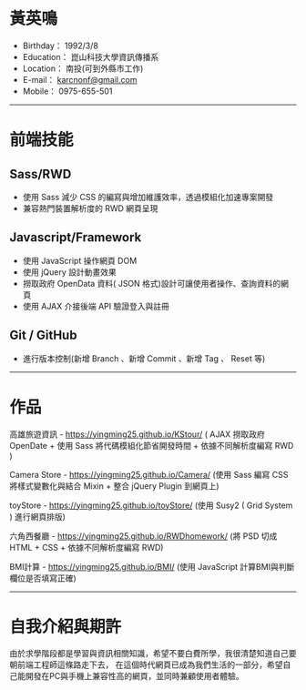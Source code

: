 # 黃英鳴
* Birthday： 1992/3/8
* Education： 崑山科技大學資訊傳播系
* Location： 南投(可到外縣市工作)
* E-mail： karcnonf@gmail.com
* Mobile： 0975-655-501
- - -
# 前端技能 
## Sass/RWD
* 使用 Sass 減少 CSS 的編寫與增加維護效率，透過模組化加速專案開發
* 兼容熱門裝置解析度的 RWD 網頁呈現

## Javascript/Framework
* 使用 JavaScript 操作網頁 DOM
* 使用 jQuery 設計動畫效果
* 撈取政府 OpenData 資料( JSON 格式)設計可讓使用者操作、查詢資料的網頁
* 使用 AJAX 介接後端 API 驗證登入與註冊

## Git / GitHub
* 進行版本控制(新增 Branch 、新增 Commit 、新增 Tag 、 Reset 等)
- - -
# 作品
高雄旅遊資訊 - https://yingming25.github.io/KStour/
( AJAX 撈取政府 OpenDate + 使用 Sass 將代碼模組化節省開發時間 + 依據不同解析度編寫 RWD )

Camera Store - https://yingming25.github.io/Camera/
(使用 Sass 編寫 CSS 將樣式變數化與結合 Mixin +  整合 jQuery Plugin 到網頁上)

toyStore - https://yingming25.github.io/toyStore/
(使用 Susy2 ( Grid System ) 進行網頁排版)

六角西餐廳 - https://yingming25.github.io/RWDhomework/
(將 PSD 切成 HTML + CSS + 依據不同解析度編寫 RWD)

BMI計算 - https://yingming25.github.io/BMI/
(使用 JavaScript 計算BMI與判斷欄位是否填寫正確)


- - -
# 自我介紹與期許
由於求學階段都是學習與資訊相關知識，希望不要白費所學，我很清楚知道自己要朝前端工程師這條路走下去，
在這個時代網頁已成為我們生活的一部分，希望自己能開發在PC與手機上兼容性高的網頁，並同時兼顧使用者體驗。